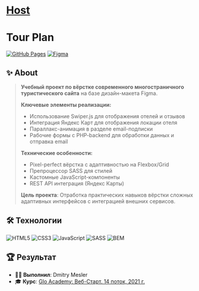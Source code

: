 # [Host](https://pryanik0071.github.io/tour-plan/)

# Tour Plan

[![GitHub Pages](https://img.shields.io/badge/-DEMO-20BEFF?style=for-the-badge)](https://pryanik0071.github.io/tour-plan/)
[![Figma](https://img.shields.io/badge/Figma-View%20Design-FF7262?style=for-the-badge&logo=figma)](https://www.figma.com/design/TcpEmgcgph1gAyHCP5k8xo/Hotel-Booking-%E2%80%94-Web-Start?node-id=0-1&p=f)

## ✨ About

> **Учебный проект по вёрстке современного многостраничного туристического сайта** на базе дизайн-макета Figma.  
> 
> **Ключевые элементы реализации:**
> - Использование Swiper.js для отображения отелей и отзывов
> - Интеграция Яндекс Карт для отображения локации отеля
> - Параллакс-анимация в разделе email-подписки
> - Рабочие формы с PHP-backend для обработки данных и отправка email
> 
> **Технические особенности:**  
> - Pixel-perfect вёрстка с адаптивностью на Flexbox/Grid
> - Препроцессор SASS для стилей
> - Кастомные JavaScript-компоненты
> - REST API интеграция (Яндекс Карты)
>
> **Цель проекта**: 
> Отработка практических навыков вёрстки сложных адаптивных интерфейсов с интеграцией внешних сервисов.

## 🛠️ Технологии
![HTML5](https://img.shields.io/badge/-HTML5-E34F26?style=flat-square&logo=html5&logoColor=white)
![CSS3](https://img.shields.io/badge/-CSS3-1572B6?style=flat-square&logo=css3)
![JavaScript](https://img.shields.io/badge/-JavaScript-F7DF1E?style=flat-square&logo=javascript&logoColor=black)
![SASS](https://img.shields.io/badge/-SASS-CC6699?logo=sass&logoColor=white&style=flat)
![BEM](https://img.shields.io/badge/-BEM-fff?logo=bem&logoColor=000&style=flat)

## 🏆 Результат
+ 👨‍💻 **Выполнил**: Dmitry Mesler
+ 🎓 **Курс**: [Glo Academy: Веб-Старт. 14 поток, 2021 г.](https://glo.academy/) 
